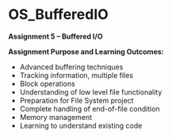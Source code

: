 # OS_BufferedIO
**Assignment 5 – Buffered I/O**

**Assignment Purpose and Learning Outcomes:**
- Advanced buffering techniques
- Tracking information, multiple files
- Block operations
- Understanding of low level file functionality
- Preparation for File System project
- Complete handling of end-of-file condition
- Memory management
- Learning to understand existing code
